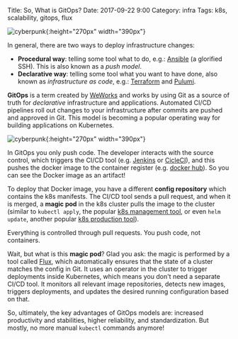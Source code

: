 Title: So, What is GitOps?
Date: 2017-09-22 9:00 
Category: infra
Tags: k8s, scalability, gitops, flux

![cyberpunk](./cyberpunk/container.png){:height="270px" width="390px"}


In general, there are two ways to deploy infrastructure changes:

- **Procedural way**: telling some tool what to do, e.g.: [Ansible](https://www.ansible.com/) (a glorified SSH). This is also known as a *push model*.
- **Declarative way**: telling some tool what you want to have done, also known as *infrastructure as code*, e.g.: [Terraform](https://www.terraform.io/) and [Pulumi](https://www.pulumi.com/).

**GitOps** is a term created by [WeWorks](https://www.weave.works/technologies/gitops/) and works by using Git as a source of truth for *declarative* infrastructure and applications. Automated CI/CD pipelines roll out changes to your infrastructure after commits are pushed and approved in Git. This model is becoming a popular operating way for building applications on Kubernetes. 

![cyberpunk](./cyberpunk/gitiops1.png){:height="270px" width="390px"}


In GitOps you only push code. The developer interacts with the source control, which triggers the CI/CD tool (e.g. [Jenkins](https://jenkins.io/) or [CicleCI](https://circleci.com)), and this pushes the docker image to the container register (e.g. [docker hub](https://hub.docker.com/)). So you can see the Docker image as an artifact! 

To deploy that Docker image, you have a different **config repository** which contains the k8s manifests. The CI/CD tool sends a pull request, and when it is merged, a **magic pod** in the k8s cluster pulls the image to the cluster (similar to `kubectl apply`, the popular [k8s management tool](https://kubernetes.io/docs/reference/kubectl/kubectl/), or even `helm update`, another popular [k8s production tool](https://helm.sh/)). 

Everything is controlled through pull requests. You push code, not containers. 

Wait, but what is this **magic pod**? Glad you ask: the magic is performed by a tool called [Flux](https://github.com/fluxcd/flux), which automatically ensures that the state of a cluster matches the config in Git. It uses an operator in the cluster to trigger deployments inside Kubernetes, which means you don't need a separate CI/CD tool. It monitors all relevant image repositories, detects new images, triggers deployments, and updates the desired running configuration based on that.


So, ultimately, the key advantages of GitOps models are: increased productivity and stabilities, higher reliability, and standardization. But mostly, no more manual `kubectl` commands anymore!

